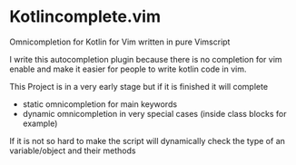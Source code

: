 # Kotlincomplete.vim
Omnicompletion for Kotlin for Vim written in pure Vimscript

I write this autocompletion plugin because there is no completion for vim enable and make it easier for 
people to write kotlin code in vim.


This Project is in a very early stage but if it is finished it will complete
- static omnicompletion for main keywords
- dynamic omnicompletion in very special cases (inside class blocks for example)

If it is not so hard to make the script will dynamically check the type of an variable/object and their methods
